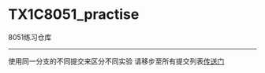 # TX1C8051_practise
8051练习仓库
***
使用同一分支的不同提交来区分不同实验
请移步至所有提交列表[传送门](https://github.com/FurryAcetylCoA/TX1C8051_practise/commits)
